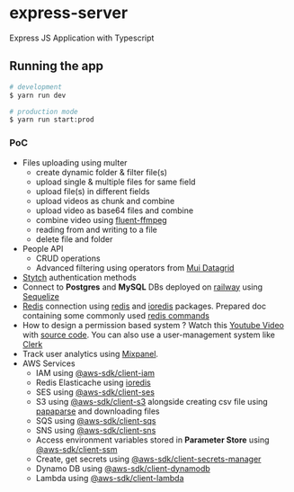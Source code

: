 # express-server

Express JS Application with Typescript

## Running the app

```bash
# development
$ yarn run dev

# production mode
$ yarn run start:prod
```

### PoC

- Files uploading using multer
  - create dynamic folder & filter file(s)
  - upload single & multiple files for same field
  - upload file(s) in different fields
  - upload videos as chunk and combine
  - upload video as base64 files and combine
  - combine video using [fluent-ffmpeg](https://www.npmjs.com/package/fluent-ffmpeg)
  - reading from and writing to a file
  - delete file and folder
- People API
  - CRUD operations
  - Advanced filtering using operators from [Mui Datagrid](https://mui.com/x/react-data-grid/)
- [Stytch](https://stytch.com/) authentication methods
- Connect to **Postgres** and **MySQL** DBs deployed on [railway](https://docs.railway.com/) using [Sequelize](https://sequelize.org/)
- [Redis](https://redis.io/) connection using [redis](https://www.npmjs.com/package/redis) and [ioredis](https://www.npmjs.com/package/ioredis) packages. Prepared doc containing some commonly used [redis commands](https://redis.io/docs/latest/commands/)
- How to design a permission based system ? Watch this [Youtube Video](https://www.youtube.com/watch?v=5GG-VUvruzE) with [source code](https://github.com/WebDevSimplified/permission-system/tree/main). You can also use a user-management system like [Clerk](https://clerk.com/)
- Track user analytics using [Mixpanel](https://mixpanel.com/home/).
- AWS Services
  - IAM using [@aws-sdk/client-iam](https://www.npmjs.com/package/@aws-sdk/client-iam)
  - Redis Elasticache using [ioredis](https://www.npmjs.com/package/ioredis)
  - SES using [@aws-sdk/client-ses](https://www.npmjs.com/package/@aws-sdk/client-ses)
  - S3 using [@aws-sdk/client-s3](https://www.npmjs.com/package/@aws-sdk/client-s3) alongside creating csv file using [papaparse](https://www.npmjs.com/package/papaparse) and downloading files
  - SQS using [@aws-sdk/client-sqs](https://www.npmjs.com/package/@aws-sdk/client-sqs)
  - SNS using [@aws-sdk/client-sns](https://www.npmjs.com/package/@aws-sdk/client-sns)
  - Access environment variables stored in **Parameter Store** using [@aws-sdk/client-ssm](https://www.npmjs.com/package/@aws-sdk/client-ssm)
  - Create, get secrets using [@aws-sdk/client-secrets-manager](https://www.npmjs.com/package/@aws-sdk/client-secrets-manager)
  - Dynamo DB using [@aws-sdk/client-dynamodb](https://www.npmjs.com/package/@aws-sdk/client-dynamodb)
  - Lambda using [@aws-sdk/client-lambda](https://www.npmjs.com/package/@aws-sdk/client-lambda)